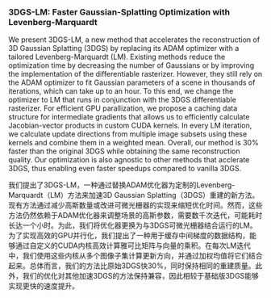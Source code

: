 ### 3DGS-LM: Faster Gaussian-Splatting Optimization with Levenberg-Marquardt

We present 3DGS-LM, a new method that accelerates the reconstruction of 3D Gaussian Splatting (3DGS) by replacing its ADAM optimizer with a tailored Levenberg-Marquardt (LM). Existing methods reduce the optimization time by decreasing the number of Gaussians or by improving the implementation of the differentiable rasterizer. However, they still rely on the ADAM optimizer to fit Gaussian parameters of a scene in thousands of iterations, which can take up to an hour. To this end, we change the optimizer to LM that runs in conjunction with the 3DGS differentiable rasterizer. For efficient GPU parallization, we propose a caching data structure for intermediate gradients that allows us to efficiently calculate Jacobian-vector products in custom CUDA kernels. In every LM iteration, we calculate update directions from multiple image subsets using these kernels and combine them in a weighted mean. Overall, our method is 30% faster than the original 3DGS while obtaining the same reconstruction quality. Our optimization is also agnostic to other methods that acclerate 3DGS, thus enabling even faster speedups compared to vanilla 3DGS.

我们提出了3DGS-LM，一种通过替换ADAM优化器为定制的Levenberg-Marquardt（LM）方法来加速3D Gaussian Splatting（3DGS）重建的新方法。现有方法通过减少高斯数量或改进可微光栅器的实现来缩短优化时间。然而，这些方法仍然依赖于ADAM优化器来调整场景的高斯参数，需要数千次迭代，可能耗时长达一个小时。为此，我们将优化器更换为与3DGS可微光栅器结合运行的LM。为了实现高效的GPU并行化，我们提出了一种用于缓存中间梯度的数据结构，能够通过自定义的CUDA内核高效计算雅可比矩阵与向量的乘积。在每次LM迭代中，我们使用这些内核从多个图像子集计算更新方向，并通过加权均值将它们结合起来。总体而言，我们的方法比原始3DGS快30%，同时保持相同的重建质量。此外，我们的优化对其他加速3DGS的方法保持兼容，因此相较于基础版3DGS能够实现更快的速度提升。
